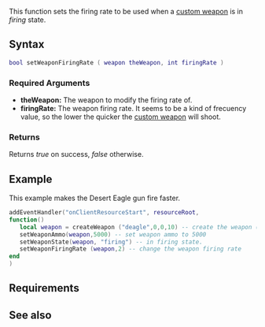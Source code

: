 This function sets the firing rate to be used when a [custom weapon](/Element/Weapon.md "wikilink") is in *firing* state.

Syntax
------

``` lua
bool setWeaponFiringRate ( weapon theWeapon, int firingRate )
```

### Required Arguments

-   **theWeapon:** The weapon to modify the firing rate of.
-   **firingRate:** The weapon firing rate. It seems to be a kind of frecuency value, so the lower the quicker the [custom weapon](/Element/Weapon.md "wikilink") will shoot.

### Returns

Returns *true* on success, *false* otherwise.

Example
-------

This example makes the Desert Eagle gun fire faster.

``` lua
addEventHandler("onClientResourceStart", resourceRoot,
function()
   local weapon = createWeapon ("deagle",0,0,10) -- create the weapon (deagle)
   setWeaponAmmo(weapon,5000) -- set weapon ammo to 5000
   setWeaponState(weapon, "firing") -- in firing state.
   setWeaponFiringRate (weapon,2) -- change the weapon firing rate
end
)
```

Requirements
------------

See also
--------
